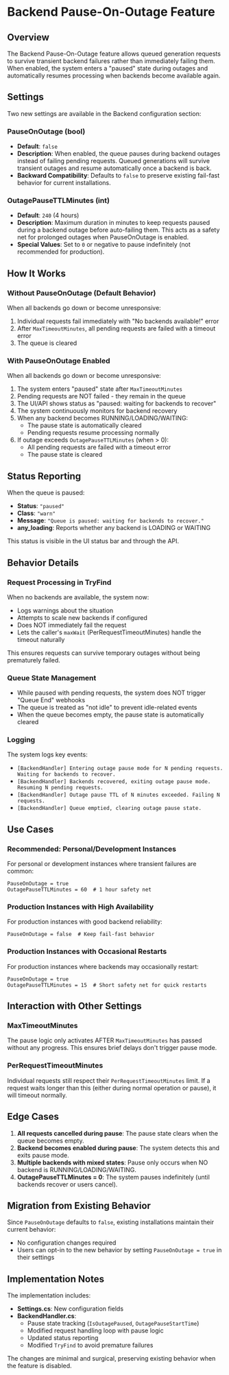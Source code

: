 # Backend Pause-On-Outage Feature

## Overview

The Backend Pause-On-Outage feature allows queued generation requests to survive transient backend failures rather than immediately failing them. When enabled, the system enters a "paused" state during outages and automatically resumes processing when backends become available again.

## Settings

Two new settings are available in the Backend configuration section:

### PauseOnOutage (bool)
- **Default**: `false`
- **Description**: When enabled, the queue pauses during backend outages instead of failing pending requests. Queued generations will survive transient outages and resume automatically once a backend is back.
- **Backward Compatibility**: Defaults to `false` to preserve existing fail-fast behavior for current installations.

### OutagePauseTTLMinutes (int)
- **Default**: `240` (4 hours)
- **Description**: Maximum duration in minutes to keep requests paused during a backend outage before auto-failing them. This acts as a safety net for prolonged outages when PauseOnOutage is enabled.
- **Special Values**: Set to `0` or negative to pause indefinitely (not recommended for production).

## How It Works

### Without PauseOnOutage (Default Behavior)
When all backends go down or become unresponsive:
1. Individual requests fail immediately with "No backends available!" error
2. After `MaxTimeoutMinutes`, all pending requests are failed with a timeout error
3. The queue is cleared

### With PauseOnOutage Enabled
When all backends go down or become unresponsive:
1. The system enters "paused" state after `MaxTimeoutMinutes`
2. Pending requests are NOT failed - they remain in the queue
3. The UI/API shows status as "paused: waiting for backends to recover"
4. The system continuously monitors for backend recovery
5. When any backend becomes RUNNING/LOADING/WAITING:
   - The pause state is automatically cleared
   - Pending requests resume processing normally
6. If outage exceeds `OutagePauseTTLMinutes` (when > 0):
   - All pending requests are failed with a timeout error
   - The pause state is cleared

## Status Reporting

When the queue is paused:
- **Status**: `"paused"`
- **Class**: `"warn"`
- **Message**: `"Queue is paused: waiting for backends to recover."`
- **any_loading**: Reports whether any backend is LOADING or WAITING

This status is visible in the UI status bar and through the API.

## Behavior Details

### Request Processing in TryFind
When no backends are available, the system now:
- Logs warnings about the situation
- Attempts to scale new backends if configured
- Does NOT immediately fail the request
- Lets the caller's `maxWait` (PerRequestTimeoutMinutes) handle the timeout naturally

This ensures requests can survive temporary outages without being prematurely failed.

### Queue State Management
- While paused with pending requests, the system does NOT trigger "Queue End" webhooks
- The queue is treated as "not idle" to prevent idle-related events
- When the queue becomes empty, the pause state is automatically cleared

### Logging
The system logs key events:
- `[BackendHandler] Entering outage pause mode for N pending requests. Waiting for backends to recover.`
- `[BackendHandler] Backends recovered, exiting outage pause mode. Resuming N pending requests.`
- `[BackendHandler] Outage pause TTL of N minutes exceeded. Failing N requests.`
- `[BackendHandler] Queue emptied, clearing outage pause state.`

## Use Cases

### Recommended: Personal/Development Instances
For personal or development instances where transient failures are common:
```
PauseOnOutage = true
OutagePauseTTLMinutes = 60  # 1 hour safety net
```

### Production Instances with High Availability
For production instances with good backend reliability:
```
PauseOnOutage = false  # Keep fail-fast behavior
```

### Production Instances with Occasional Restarts
For production instances where backends may occasionally restart:
```
PauseOnOutage = true
OutagePauseTTLMinutes = 15  # Short safety net for quick restarts
```

## Interaction with Other Settings

### MaxTimeoutMinutes
The pause logic only activates AFTER `MaxTimeoutMinutes` has passed without any progress. This ensures brief delays don't trigger pause mode.

### PerRequestTimeoutMinutes
Individual requests still respect their `PerRequestTimeoutMinutes` limit. If a request waits longer than this (either during normal operation or pause), it will timeout normally.

## Edge Cases

1. **All requests cancelled during pause**: The pause state clears when the queue becomes empty.
2. **Backend becomes enabled during pause**: The system detects this and exits pause mode.
3. **Multiple backends with mixed states**: Pause only occurs when NO backend is RUNNING/LOADING/WAITING.
4. **OutagePauseTTLMinutes = 0**: The system pauses indefinitely (until backends recover or users cancel).

## Migration from Existing Behavior

Since `PauseOnOutage` defaults to `false`, existing installations maintain their current behavior:
- No configuration changes required
- Users can opt-in to the new behavior by setting `PauseOnOutage = true` in their settings

## Implementation Notes

The implementation includes:
- **Settings.cs**: New configuration fields
- **BackendHandler.cs**: 
  - Pause state tracking (`IsOutagePaused`, `OutagePauseStartTime`)
  - Modified request handling loop with pause logic
  - Updated status reporting
  - Modified `TryFind` to avoid premature failures

The changes are minimal and surgical, preserving existing behavior when the feature is disabled.
